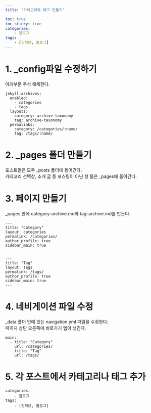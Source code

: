 ```yaml
---
title: "카테고리와 태그 만들기"

toc: true
toc_sticky: true
categories:
    - 블로그
tags:
    - [깃허브, 블로그]
---
```


# 1. _config파일 수정하기
아래부분 주석 해제한다.
```
jekyll-archives:
  enabled:
    - categories
    - tags
  layouts:
    category: archive-taxonomy
    tag: archive-taxonomy
  permalinks:
    category: /categories/:name/
    tag: /tags/:name/
```
# 2. _pages 폴더 만들기
포스트들은 모두 _posts 폴더에 들어간다.\
카테고리 선택창, 소개 글 등 포스팅이 아닌 창 들은 _pages에 들어간다.

# 3. 페이지 만들기
_pages 안에 category-archive.md와 tag-archive.md를 만든다.
```
---
title: "Category"
layout: categories
permalink: /categories/
author_profile: true
sidebar_main: true
---
```
```
---
title: "Tag"
layout: tags
permalink: /tags/
author_profile: true
sidebar_main: true
---
```

# 4. 네비게이션 파일 수정
_data 폴더 안에 있는 navigation.yml 파일을 수정한다.\
페이지 상단 오른쪽에 바로가기 탭이 생긴다.
```
main:
  - title: "Category"
    url: /categories/
  - title: "Tag"
    url: /tags/
```

# 5. 각 포스트에서 카테고리나 태그 추가
```
categories:
    - 블로그
tags:
    - [깃허브, 블로그]
```